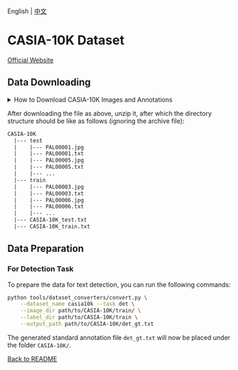 English | [中文](../../cn/datasets/casia10k_CN.md)

# CASIA-10K Dataset
[Official Website](http://www.nlpr.ia.ac.cn/pal/CASIA10K.html)

## Data Downloading

<details>
    <summary>How to Download CASIA-10K Images and Annotations</summary>

The CASIA-10K dataset can be downloaded from [here](http://www.nlpr.ia.ac.cn/pal/CASIA10K.html).

</details>

After downloading the file as above, unzip it, after which the directory structure should be like as follows (ignoring the archive file):

```txt
CASIA-10K
  |--- test
  |    |--- PAL00001.jpg
  |    |--- PAL00001.txt
  |    |--- PAL00005.jpg
  |    |--- PAL00005.txt
  |    |--- ...
  |--- train
  |    |--- PAL00003.jpg
  |    |--- PAL00003.txt
  |    |--- PAL00006.jpg
  |    |--- PAL00006.txt
  |    |--- ...
  |--- CASIA-10K_test.txt
  |--- CASIA-10K_train.txt
```

## Data Preparation

### For Detection Task

To prepare the data for text detection, you can run the following commands:

```bash
python tools/dataset_converters/convert.py \
    --dataset_name casia10k --task det \
    --image_dir path/to/CASIA-10K/train/ \
    --label_dir path/to/CASIA-10K/train \
    --output_path path/to/CASIA-10K/det_gt.txt
```

The generated standard annotation file `det_gt.txt` will now be placed under the folder `CASIA-10K/`.

[Back to README](../../../tools/dataset_converters/README.md)
